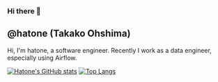 ### Hi there 👋

## @hatone (Takako Ohshima)
Hi, I'm hatone, a software engineer. Recently I work as a data engineer, especially using Airflow.

[![Hatone's GitHub stats](https://github-readme-stats.vercel.app/api?username=hatone&count_private=true)](https://github.com/hatone/github-readme-stats)
[![Top Langs](https://github-readme-stats.vercel.app/api/top-langs/?username=hatone&layout=compact)](https://github.com/hatone/github-readme-stats)

<!--
**hatone/hatone** is a ✨ _special_ ✨ repository because its `README.md` (this file) appears on your GitHub profile.

Here are some ideas to get you started:

- 🔭 I’m currently working on ...
- 🌱 I’m currently learning ...
- 👯 I’m looking to collaborate on ...
- 🤔 I’m looking for help with ...
- 💬 Ask me about ...
- 📫 How to reach me: ...
- 😄 Pronouns: ...
- ⚡ Fun fact: ...
-->
